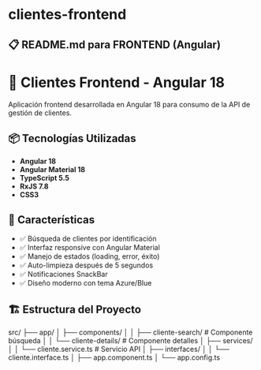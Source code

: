 # clientes-frontend

## 📋 **README.md para FRONTEND (Angular)**


# 🎨 Clientes Frontend - Angular 18

Aplicación frontend desarrollada en Angular 18 para consumo de la API de gestión de clientes.

## 📦 Tecnologías Utilizadas

- **Angular 18**
- **Angular Material 18**
- **TypeScript 5.5**
- **RxJS 7.8**
- **CSS3**

## 🎨 Características

- ✅ Búsqueda de clientes por identificación
- ✅ Interfaz responsive con Angular Material
- ✅ Manejo de estados (loading, error, éxito)
- ✅ Auto-limpieza después de 5 segundos
- ✅ Notificaciones SnackBar
- ✅ Diseño moderno con tema Azure/Blue

## 🏗️ Estructura del Proyecto
src/
├── app/
│ ├── components/
│ │ ├── cliente-search/ # Componente búsqueda
│ │ └── cliente-details/ # Componente detalles
│ ├── services/
│ │ └── cliente.service.ts # Servicio API
│ ├── interfaces/
│ │ └── cliente.interface.ts
│ ├── app.component.ts
│ └── app.config.ts
